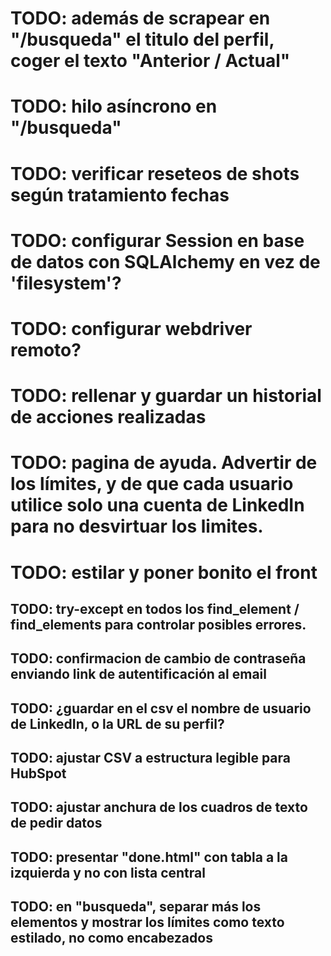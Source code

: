 # TODO: además de scrapear en "/busqueda" el titulo del perfil, coger el texto "Anterior / Actual"
# TODO: hilo asíncrono en "/busqueda"
# TODO: verificar reseteos de shots según tratamiento fechas
# TODO: configurar Session en base de datos con SQLAlchemy en vez de 'filesystem'?
# TODO: configurar webdriver remoto?
# TODO: rellenar y guardar un historial de acciones realizadas
# TODO: pagina de ayuda. Advertir de los límites, y de que cada usuario utilice solo una cuenta de LinkedIn para no desvirtuar los limites.
# TODO: estilar y poner bonito el front


## TODO: try-except en todos los find_element / find_elements para controlar posibles errores.
## TODO: confirmacion de cambio de contraseña enviando link de autentificación al email
## TODO: ¿guardar en el csv el nombre de usuario de LinkedIn, o la URL de su perfil?
## TODO: ajustar CSV a estructura legible para HubSpot
## TODO: ajustar anchura de los cuadros de texto de pedir datos
## TODO: presentar "done.html" con tabla a la izquierda y no con lista central
## TODO: en "busqueda", separar más los elementos y mostrar los límites como texto estilado, no como encabezados
